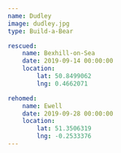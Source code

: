 ```yaml
---
name: Dudley
image: dudley.jpg
type: Build-a-Bear

rescued:
    name: Bexhill-on-Sea
    date: 2019-09-14 00:00:00
    location:
        lat: 50.8499062
        lng: 0.4662071

rehomed:
    name: Ewell
    date: 2019-09-28 00:00:00
    location:
        lat: 51.3506319
        lng: -0.2533376
---
```

